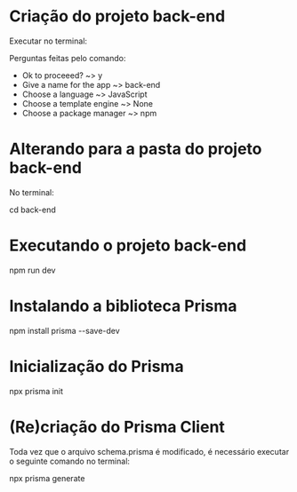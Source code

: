 # Criação do projeto back-end

Executar no terminal:

Perguntas feitas pelo comando:
* Ok to proceeed? ~> y
* Give a name for the app ~> back-end
* Choose a language ~> JavaScript
* Choose a template engine ~> None
* Choose a package manager ~> npm

# Alterando para a pasta do projeto back-end

No terminal:

cd back-end

# Executando o projeto back-end

npm run dev

# Instalando a biblioteca Prisma

npm install prisma --save-dev

# Inicialização do Prisma

npx prisma init

# (Re)criação do Prisma Client

Toda vez que o arquivo schema.prisma é modificado, é necessário executar o seguinte comando no terminal:

npx prisma generate